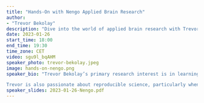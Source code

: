 ```yaml
---
title: "Hands-On with Nengo Applied Brain Research"
author: 
- "Trevor Bekolay"
description: "Dive into the world of applied brain research with Trevor Bekolay. Explore learning, memory, and neural simulations in this insightful recorded session"
date: 2023-01-26
start_time: 18:00
end_time: 19:30
time_zone: CET
video: sgu9l_bqAHM
speaker_photo: trevor-bekolay.jpeg
image: hands-on-nengo.png
speaker_bio: "Trevor Bekolay’s primary research interest is in learning and memory. In his Master’s degree, he explored how to do supervised, unsupervised, and reinforcement learning in networks of biologically plausible spiking neurons. In his PhD, he applied this knowledge to the domain of speech to explore how sounds coming into the ear become high-level linguistic representations, and how those representations become sequences of vocal tract movements that produce speech.

Trevor is also passionate about reproducible science, particularly when complex software pipelines are involved. In 2013, he started a development effort to reimplement the Nengo neural simulator from scratch in Python, which has now grown to a project with over 20 contributors around the world."
speaker_slides: 2023-01-26-Nengo.pdf
---
```


